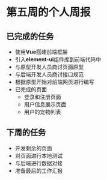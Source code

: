 # 第五周的个人周报



## 已完成的任务

- 使用**Vue**搭建前端框架
- 引入**element-ui**组件库到前端代码中
- 与原型开发人员商讨页面原型
- 与后端开发人员商讨接口规范
- 根据原型开始对前端网页进行编写
- 已完成的页面
  - 登录和注册页面
  - 用户信息展示页面
  - 用户的宠物列表



## 下周的任务

- 开发剩余的页面
- 对页面进行本地测试
- 与后端进行数据对接
- 准备最后的工作汇报